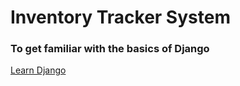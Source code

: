 # Inventory Tracker System

### To get familiar with the basics of Django 
<a href="https://realpython.com/get-started-with-django-1/">Learn Django</a>
